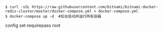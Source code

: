 ```shell
$ curl -sSL https://raw.githubusercontent.com/bitnami/bitnami-docker-redis-cluster/master/docker-compose.yml > docker-compose.yml
$ docker-compose up -d  #后台启动并运行所有容器
```



config set requirepass root